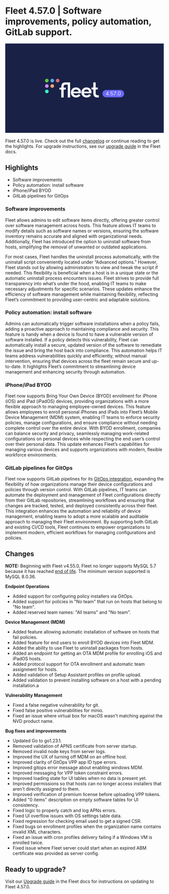 # Fleet 4.57.0 | Software improvements, policy automation, GitLab support.

![Fleet 4.57.0](../website/assets/images/articles/fleet-4.57.0-1600x900@2x.png)

Fleet 4.57.0 is live. Check out the full [changelog](https://github.com/fleetdm/fleet/releases/tag/fleet-v4.57.0) or continue reading to get the highlights.
For upgrade instructions, see our [upgrade guide](https://fleetdm.com/docs/deploying/upgrading-fleet) in the Fleet docs.

## Highlights
* Software improvements
* Policy automation: install software
* iPhone/iPad BYOD
* GitLab pipelines for GitOps

### Software improvements

Fleet allows admins to edit software items directly, offering greater control over software management across hosts. This feature allows IT teams to modify details such as software names or versions, ensuring the software inventory remains accurate and aligned with organizational needs. Additionally, Fleet has introduced the option to uninstall software from hosts, simplifying the removal of unwanted or outdated applications. 

For most cases, Fleet handles the uninstall process automatically, with the uninstall script conveniently located under “Advanced options.” However, Fleet stands out by allowing administrators to view and tweak the script if needed. This flexibility is beneficial when a host is in a unique state or the automatic uninstall process encounters issues. Fleet strives to provide full transparency into what’s under the hood, enabling IT teams to make necessary adjustments for specific scenarios. These updates enhance the efficiency of software management while maintaining flexibility, reflecting Fleet’s commitment to providing user-centric and adaptable solutions.

### Policy automation: install software

Admins can automatically trigger software installations when a policy fails, adding a proactive approach to maintaining compliance and security. This feature is handy when a device is found to have a vulnerable version of software installed. If a policy detects this vulnerability, Fleet can automatically install a secure, updated version of the software to remediate the issue and bring the host back into compliance. This automation helps IT teams address vulnerabilities quickly and efficiently, without manual intervention, ensuring that devices across the fleet remain secure and up-to-date. It highlights Fleet’s commitment to streamlining device management and enhancing security through automation.

### iPhone/iPad BYOD

Fleet now supports Bring Your Own Device (BYOD) enrollment for iPhone (iOS) and iPad (iPadOS) devices, providing organizations with a more flexible approach to managing employee-owned devices. This feature allows employees to enroll personal iPhones and iPads into Fleet’s Mobile Device Management (MDM) system, enabling IT teams to enforce security policies, manage configurations, and ensure compliance without needing complete control over the entire device. With BYOD enrollment, companies can balance security and privacy, seamlessly managing work-related configurations on personal devices while respecting the end user’s control over their personal data. This update enhances Fleet’s capabilities for managing various devices and supports organizations with modern, flexible workforce environments.

### GitLab pipelines for GitOps

Fleet now supports GitLab pipelines for its [GitOps integration](https://github.com/fleetdm/fleet-gitops), expanding the flexibility of how organizations manage their device configurations and policies through version control. With GitLab pipelines, IT teams can automate the deployment and management of Fleet configurations directly from their GitLab repositories, streamlining workflows and ensuring that changes are tracked, tested, and deployed consistently across their fleet. This integration enhances the automation and reliability of device management, enabling teams to adopt a more scalable and auditable approach to managing their Fleet environment. By supporting both GitLab and existing CI/CD tools, Fleet continues to empower organizations to implement modern, efficient workflows for managing configurations and policies.

## Changes

**NOTE:** Beginning with Fleet v4.55.0, Fleet no longer supports MySQL 5.7 because it has reached [end of life](https://mattermost.com/blog/mysql-5-7-reached-eol-upgrade-to-mysql-8-x-today/#:~:text=In%20October%202023%2C%20MySQL%205.7,to%20upgrade%20to%20MySQL%208.). The minimum version supported is MySQL 8.0.36.

**Endpoint Operations**

- Added support for configuring policy installers via GitOps.
- Added support for policies in "No team" that run on hosts that belong to "No team".
- Added reserved team names: "All teams" and "No team".

**Device Management (MDM)**

- Added feature allowing automatic installation of software on hosts that fail policies.
- Added feature for end users to enroll BYOD devices into Fleet MDM.
- Added the ability to use Fleet to uninstall packages from hosts.
- Added an endpoint for getting an OTA MDM profile for enrolling iOS and iPadOS hosts.
- Added protocol support for OTA enrollment and automatic team assignment for hosts.
- Added validation of Setup Assistant profiles on profile upload.
- Added validation to prevent installing software on a host with a pending installation.a

**Vulnerability Management**

- Fixed a false negative vulnerability for git.
- Fixed false positive vulnerabilities for minio.
- Fixed an issue where virtual box for macOS wasn't matching against the NVD product name.

**Bug fixes and improvements**

- Updated Go to go1.23.1.
- Removed validation of APNS certificate from server startup.
- Removed invalid node keys from server logs.
- Improved the UX of turning off MDM on an offline host.
- Improved clarity of GitOps VPP app ID type errors.
- Improved gitops error message about enabling windows MDM.
- Improved messaging for VPP token constraint errors.
- Improved loading state for UI tables when no data is present yet.
- Improved permissions so that hosts can no longer access installers that aren't directly assigned to them.
- Improved verification of premium license before uploading VPP tokens.
- Added "0 items" description on empty software tables for UI consistency.
- Fixed logic to properly catch and log APNs errors.
- Fixed UI overflow issues with OS settings table data.
- Fixed regression for checking email used to get a signed CSR.
- Fixed bugs on enrollment profiles when the organization name contains invalid XML characters.
- Fixed an issue with cron profiles delivery failing if a Windows VM is enrolled twice.
- Fixed issue where Fleet server could start when an expired ABM certificate was provided as server config.


## Ready to upgrade?

Visit our [Upgrade guide](https://fleetdm.com/docs/deploying/upgrading-fleet) in the Fleet docs for instructions on updating to Fleet 4.57.0.

<meta name="category" value="releases">
<meta name="authorFullName" value="JD Strong">
<meta name="authorGitHubUsername" value="spokanemac">
<meta name="publishedOn" value="2024-09-07">
<meta name="articleTitle" value="Fleet 4.57.0 | Software improvements, policy automation, GitLab support.">
<meta name="articleImageUrl" value="../website/assets/images/articles/fleet-4.57.0-1600x900@2x.png">
